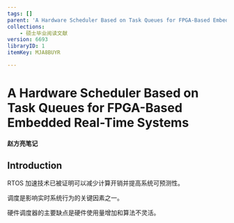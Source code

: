 ```yaml
---
tags: []
parent: 'A Hardware Scheduler Based on Task Queues for FPGA-Based Embedded Real-Time Systems'
collections:
    - 硕士毕业阅读文献
version: 6693
libraryID: 1
itemKey: MJA8BUYR

---
```

# A Hardware Scheduler Based on Task Queues for FPGA-Based Embedded Real-Time Systems

#### 赵方亮笔记

## Introduction

RTOS 加速技术已被证明可以减少计算开销并提高系统可预测性。

调度是影响实时系统行为的关键因素之一。

硬件调度器的主要缺点是硬件使用量增加和算法不灵活。
